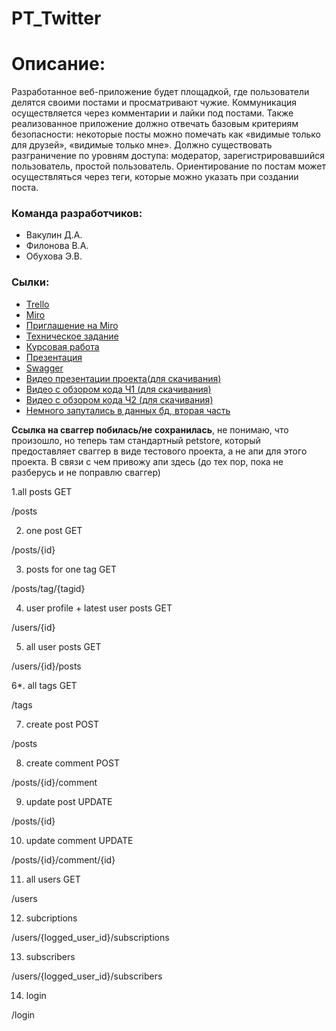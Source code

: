 # PT_Twitter
# Описание:
Разработанное веб-приложение будет площадкой, где пользователи делятся своими постами и просматривают чужие. Коммуникация осуществляется через комментарии и лайки под постами. Также реализованное приложение должно отвечать базовым критериям безопасности: некоторые посты можно помечать как «видимые только для друзей», «видимые только мне». Должно существовать разграничение по уровням доступа: модератор, зарегистрировавшийся пользователь, простой пользователь. Ориентирование по постам может осуществляться через теги, которые можно указать при создании поста.
### Команда разработчиков:
* Вакулин Д.А.
* Филонова В.А.
* Обухова Э.В.
### Сылки:
- [Trello](https://trello.com/202297922533)
- [Miro](https://miro.com/app/board/uXjVOGN-Ch4=/)
- [Приглашение на Miro](https://miro.com/app/board/uXjVOGN-Ch4=/?invite_link_id=962277482334)
- [Техническое задание](https://github.com/pressEm/PT_Twitter/files/8309808/T3_ver19032022.docx)
- [Курсовая работа](https://github.com/pressEm/PT_Twitter/blob/main/KursovayaTwitter.docx)
- [Презентация](https://github.com/pressEm/PT_Twitter/blob/main/%D0%BF%D1%80%D0%B5%D0%B7%D0%B0.pptx)
- [Swagger](https://app.swaggerhub.com/apis/TP_Twitter/TP_Twitter/1.0.0#/pet/findPetsByStatus)
- [Видео презентации проекта(для скачивания)](https://github.com/pressEm/PT_Twitter/blob/main/bandicam%202022-06-08%2011-13-25-721.mp4)
- [Видео с обзором кода Ч1 (для скачивания)](https://github.com/pressEm/PT_Twitter/blob/main/bandicam%202022-06-08%2011-32-17-839.mp4)
- [Видео с обзором кода Ч2 (для скачивания)](https://github.com/pressEm/PT_Twitter/blob/main/bandicam%202022-06-08%2011-57-01-115.mp4)
- [Немного запутались в данных бд, вторая часть](https://github.com/pressEm/PT_Twitter/blob/main/bandicam%202022-06-08%2012-02-11-490.mp4)

**Ссылка на сваггер побилась/не сохранилась**, не понимаю, что произошло, но теперь там стандартный petstore, который предоставляет сваггер в виде тестового проекта, а не апи для этого проекта. В связи с чем привожу апи здесь (до тех пор, пока не разберусь и не поправлю сваггер)

1.all posts GET

/posts

2. one post GET

/posts/{id}

3. posts for one tag GET

/posts/tag/{tagid}

4. user profile + latest user posts GET

/users/{id}

5. all user posts GET

/users/{id}/posts

6*. all tags GET

/tags

7. create post POST

/posts

8. create comment POST

/posts/{id}/comment

9. update post UPDATE

/posts/{id}

10. update comment UPDATE

/posts/{id}/comment/{id}

11. all users GET

/users

12. subcriptions

/users/{logged_user_id}/subscriptions

13. subscribers

/users/{logged_user_id}/subscribers

14. login

/login

